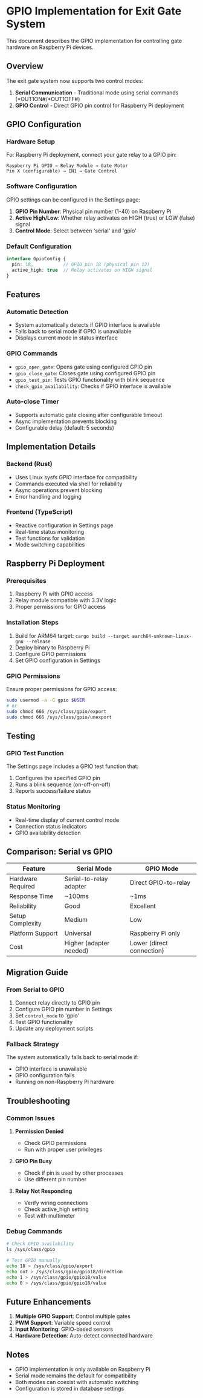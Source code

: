 # GPIO Implementation for Exit Gate System

This document describes the GPIO implementation for controlling gate hardware on Raspberry Pi devices.

## Overview

The exit gate system now supports two control modes:
1. **Serial Communication** - Traditional mode using serial commands (*OUT1ON#/*OUT1OFF#)
2. **GPIO Control** - Direct GPIO pin control for Raspberry Pi deployment

## GPIO Configuration

### Hardware Setup

For Raspberry Pi deployment, connect your gate relay to a GPIO pin:

```
Raspberry Pi GPIO → Relay Module → Gate Motor
Pin X (configurable) → IN1 → Gate Control
```

### Software Configuration

GPIO settings can be configured in the Settings page:

1. **GPIO Pin Number**: Physical pin number (1-40) on Raspberry Pi
2. **Active High/Low**: Whether relay activates on HIGH (true) or LOW (false) signal
3. **Control Mode**: Select between 'serial' and 'gpio'

### Default Configuration

```typescript
interface GpioConfig {
  pin: 18,           // GPIO pin 18 (physical pin 12)
  active_high: true  // Relay activates on HIGH signal
}
```

## Features

### Automatic Detection
- System automatically detects if GPIO interface is available
- Falls back to serial mode if GPIO is unavailable
- Displays current mode in status interface

### GPIO Commands
- `gpio_open_gate`: Opens gate using configured GPIO pin
- `gpio_close_gate`: Closes gate using configured GPIO pin  
- `gpio_test_pin`: Tests GPIO functionality with blink sequence
- `check_gpio_availability`: Checks if GPIO interface is available

### Auto-close Timer
- Supports automatic gate closing after configurable timeout
- Async implementation prevents blocking
- Configurable delay (default: 5 seconds)

## Implementation Details

### Backend (Rust)
- Uses Linux sysfs GPIO interface for compatibility
- Commands executed via shell for reliability
- Async operations prevent blocking
- Error handling and logging

### Frontend (TypeScript)
- Reactive configuration in Settings page
- Real-time status monitoring
- Test functions for validation
- Mode switching capabilities

## Raspberry Pi Deployment

### Prerequisites
1. Raspberry Pi with GPIO access
2. Relay module compatible with 3.3V logic
3. Proper permissions for GPIO access

### Installation Steps
1. Build for ARM64 target: `cargo build --target aarch64-unknown-linux-gnu --release`
2. Deploy binary to Raspberry Pi
3. Configure GPIO permissions
4. Set GPIO configuration in Settings

### GPIO Permissions
Ensure proper permissions for GPIO access:
```bash
sudo usermod -a -G gpio $USER
# or
sudo chmod 666 /sys/class/gpio/export
sudo chmod 666 /sys/class/gpio/unexport
```

## Testing

### GPIO Test Function
The Settings page includes a GPIO test function that:
1. Configures the specified GPIO pin
2. Runs a blink sequence (on-off-on-off)
3. Reports success/failure status

### Status Monitoring
- Real-time display of current control mode
- Connection status indicators
- GPIO availability detection

## Comparison: Serial vs GPIO

| Feature | Serial Mode | GPIO Mode |
|---------|-------------|-----------|
| Hardware Required | Serial-to-relay adapter | Direct GPIO-to-relay |
| Response Time | ~100ms | ~1ms |
| Reliability | Good | Excellent |
| Setup Complexity | Medium | Low |
| Platform Support | Universal | Raspberry Pi only |
| Cost | Higher (adapter needed) | Lower (direct connection) |

## Migration Guide

### From Serial to GPIO
1. Connect relay directly to GPIO pin
2. Configure GPIO pin number in Settings
3. Set `control_mode` to 'gpio'
4. Test GPIO functionality
5. Update any deployment scripts

### Fallback Strategy
The system automatically falls back to serial mode if:
- GPIO interface is unavailable
- GPIO configuration fails
- Running on non-Raspberry Pi hardware

## Troubleshooting

### Common Issues

1. **Permission Denied**
   - Check GPIO permissions
   - Run with proper user privileges

2. **GPIO Pin Busy**
   - Check if pin is used by other processes
   - Use different pin number

3. **Relay Not Responding**
   - Verify wiring connections
   - Check active_high setting
   - Test with multimeter

### Debug Commands
```bash
# Check GPIO availability
ls /sys/class/gpio

# Test GPIO manually
echo 18 > /sys/class/gpio/export
echo out > /sys/class/gpio/gpio18/direction
echo 1 > /sys/class/gpio/gpio18/value
echo 0 > /sys/class/gpio/gpio18/value
```

## Future Enhancements

1. **Multiple GPIO Support**: Control multiple gates
2. **PWM Support**: Variable speed control
3. **Input Monitoring**: GPIO-based sensors
4. **Hardware Detection**: Auto-detect connected hardware

## Notes

- GPIO implementation is only available on Raspberry Pi
- Serial mode remains the default for compatibility
- Both modes can coexist with automatic switching
- Configuration is stored in database settings
